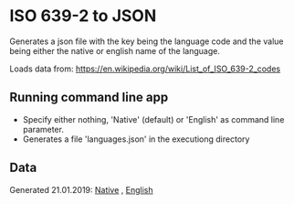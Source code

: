 # ISO 639-2 to JSON
Generates a json file with the key being the language code and the value being either the native or english name of the language.

Loads data from: https://en.wikipedia.org/wiki/List_of_ISO_639-2_codes

## Running command line app
- Specify either nothing, 'Native' (default) or 'English' as command line parameter.
- Generates a file 'languages.json' in the executiong directory

## Data
Generated 21.01.2019: [Native](data/languages-native.json) , [English](data/languages-english.json)